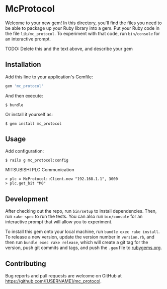 # McProtocol

Welcome to your new gem! In this directory, you'll find the files you need to be able to package up your Ruby library into a gem. Put your Ruby code in the file `lib/mc_protocol`. To experiment with that code, run `bin/console` for an interactive prompt.

TODO: Delete this and the text above, and describe your gem

## Installation

Add this line to your application's Gemfile:

```ruby
gem 'mc_protocol'
```

And then execute:

    $ bundle

Or install it yourself as:

    $ gem install mc_protocol

## Usage

Add configuration:

    $ rails g mc_protocol:config

MITSUBISHI PLC Communication

    > plc = McProtocol::Client.new "192.168.1.1", 3000
    > plc.get_bit "M0"

## Development

After checking out the repo, run `bin/setup` to install dependencies. Then, run `rake spec` to run the tests. You can also run `bin/console` for an interactive prompt that will allow you to experiment.

To install this gem onto your local machine, run `bundle exec rake install`. To release a new version, update the version number in `version.rb`, and then run `bundle exec rake release`, which will create a git tag for the version, push git commits and tags, and push the `.gem` file to [rubygems.org](https://rubygems.org).

## Contributing

Bug reports and pull requests are welcome on GitHub at https://github.com/[USERNAME]/mc_protocol.
